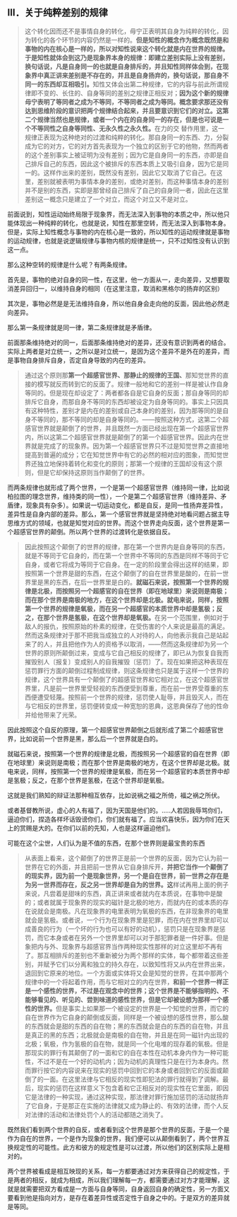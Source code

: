 <h2>Ⅲ．关于纯粹差别的规律</h2><blockquote data-pid="5kiAPGpi">这个转化因而还不是事情自身的转化，毋宁正表明其自身为纯粹的转化，因为转化的各个环节的内容仍然是一样的。<b>但是知性的概念作为概念既然是和事物的内在核心是一样的，所以对知性说来这个转化就是内在世界的规律。于是知性就体会到这乃是现象界本身的规律：即建立差别实际上没有差别，换句话说，凡是自身同一的也就是自身排斥的，并且知性同样体会到，在现象界中真正讲来差别是不存在的，并且是自身扬弃的，换句话说，那自身不同一的东西却互相吸引。</b>知性又体会出第二种规律，它的内容与前此所谓规律即不变的、长住的、自身等同的差别之规律正相反对；<b>因为这个新的规律毋宁表明了等同者之成为不等同，不等同者之成为等同。概念要求那还没有达到思维阶段的意识把两个规律结合起来，并且要意识到它们的对立。这第二个规律当然也是规律，或者一个内在的自身同一的存在，但是也可说是一个不等同性之自身等同性、无永久性之永久性。</b>在力的交 替作用里，这一规律正表现为这种绝对的过渡和纯粹的转化。那自身同一的东西、力，分裂成为它的对方，它的对方首先表现为一个独立的区别于它的他物，然而两者的这个差别事实上被证明为没有差别；因为它是自身同一的东西，亦即是自己排斥自己的东西，因此这个被排斥的东西本质上又吸引自身，因为它是同一的。这样作出来的差别，既然没有差别，因此它又取消了它自己。在这里，差别就被表明为事情本身的差别，或绝对差别，而这种事情本身的差别并不是别的东西，实即是那曾经自己排斥了自己的自身同一者，因此在这里差别这一概念只是建立了一个对立，而这个对立又不是对立。</blockquote><p data-pid="QZl93aKB">前面说到，知性运动始终局限于现象界，而无法深入到事物的本质之中，所以他只能体现出一种纯粹的转化，也就是说，知性在那里空转，而无法深入到事物本身。但是，实际上知性概念与事物的内在核心是一致的，所以知性的运动规律就是事物的运动规律，也就是说逻辑规律与事物内核的规律是统一，只不过知性没有认识到这一点。</p><p data-pid="7uorRR19">那么这种空转的规律是什么呢？有两条规律。</p><p data-pid="x8s024Ot">首先是，事物的绝对自身的同一性，在这里，他一方面从一，走向差异，又想要取消差异回归一，以维持自身的相同（在这里注意，取消和黑格尔的扬弃的区别）</p><p data-pid="Cnjn1QBN">其次是，事物必然是是无法维持自身，所以他自身会走向他的反面，因此他必然走向差异。</p><p data-pid="FVIBHcs_">那么第一条规律就是同一律，第二条规律就是矛盾律。</p><p data-pid="OaCZC9BM">前面那条维持绝对的同一，后面那条维持绝对的差异，还没有意识到两者的结合。实际上两者是对立统一，之所以是对立统一，是因为这个差异不是外在的差异，而是事物自身排斥自身，否定自身导致的内在的差异。</p><blockquote data-pid="Z_LKPxyX">通过这个原则那<b>第一个超感官世界、那静止的规律的王国、</b>那知觉世界的直接的模写就反而转到它的反面了。规律一般地和它的差别一样是被认作自身等同的。但是现在却设定了：两者都各自是它自身的反面；那自身等同的却排斥它自身，而那自身不等同的东西却被设定为自身等同的。事实上只因具有这种特性，差别才是内在的差别或自己本身的的差别，因为那等同的是自身不等同的，那不等同的却是自身等同的。——按照这种方式，这第二个超感官世界就是颠倒了的世界，并且既然一方面已经出现在第一个超感官世界内，所以这第二个超感官世界就是颠倒了的第一个超感官世界。因此内在世界就是完成了的现象界。因为第一个超感官世界只不过是知觉世界之直接地提高到普遍的成分；它在知觉世界中有它的必然的相对应的图象，而知觉世界还独立地保持着转化和变化的原则；那第一个规律的王国却没有这个原则，但是它却保持这原则当作颠倒了的世界。</blockquote><p data-pid="phrgn1XQ">而两条规律也就形成了两个世界，一个是第一个超感官世界（维持同一律，比如说柏拉图的理念世界，维持类的同一性），一个是第二个超感官世界（维持差异、矛盾律，现象具有杂多）。如果说一切运动变化，都是自反，是同一性扬弃差异性，差异性是自身内部的差异。那么，第一个感官世界就是坚持绝对地看问题占据主导思维方式的领域，也就是知觉对应的世界。而这个世界走向反面，这个世界是第一个超感官世界的颠倒。所以两个世界的过渡转化是依据自反。</p><blockquote data-pid="4N2JmaRX">因此按照这个颠倒了的世界的规律，那在第一个世界内是自身等同的东西，就是不等同于它自身的，而在第一个世界中不等同的东西是同样不等同于它自身，或者它将成为等同于它自身。在一定的阶段里会得出这样的结果，即按照第一个世界是甜的东西，在这个颠倒了的自在世界里是酸的，在前一世界里是黑的东西，在后一世界里是白的。<b>就磁石来说，按照第一个世界的规律是北极，而按照另一个超感官的自在世界（即在地球里）来说则是南极；而在那个世界是南极的地方，在这个世界却是北极。就电来说，同样，按照第一个世界的规律是氧极，而在另一个超感官的本质世界中却是氢极；反之，在那个世界是氢极，在这个世界却是氧极。</b>在另一个范围里，例如对于敌人的报仇，按照原始的朴素的规律，在受伤害的个人来说是最高的满足。然而这条规律对于那不把我当成独立的人对待的人，向他表示我自己是站起来了的人，并且把他作为人的资格予以取消，——然而这条规律却为另一个世界的原则所颠倒过来，变成与它自己相反的规律了，即已从为恢复自我而摧毁别人〔报复〕变成别人的自我摧毁〔惩罚〕了。现在如果把这种表现在惩罚罪行方面的颠倒过程制成规律，则这条规律也只是属于这样一个世界的规律，这个世界具有一个颠倒了的超感官世界和它相对立，在这个超感官世界里，凡是前一世界里受轻视的东西便受到尊重，而在前一世界受尊重的东西便遭受轻蔑。按照前一个世界的规律，惩罚使人耻辱，并且毁灭人，而在与它相反的世界里，惩罚便转变成一种宽恕的恩典，这恩典保存了他的性命并给他带来了光荣。</blockquote><p data-pid="uxot3M5l">因此按照这个自反的原理，第一个超感官世界颠倒之后就形成了第二个超感官世界，比如说前一个世界是黑，那么后一个世界就是白的。</p><p data-pid="-gq8Drvl">就磁石来说，按照第一个世界的规律是北极，而按照另一个超感官的自在世界（即在地球里）来说则是南极；而在那个世界是南极的地方，在这个世界却是北极。就电来说，同样，按照第一个世界的规律是氧极，而在另一个超感官的本质世界中却是氢极；反之，在那个世界是氢极，在这个世界却是氧极。</p><p data-pid="BlfD_yRc">这就是我们熟知的辩证法那种相互依存，比如说祸之福之所倚，福之祸之所伏。</p><p data-pid="a5kcOeEm">或者基督教所说，虚心的人有福了，因为天国是他们的。.....人若因我辱骂你们，逼迫你们，捏造各样坏话毁谤你们，你们就有福了。应当欢喜快乐，因为你们在天上的赏赐是大的。在你们以前的先知，人也是这样逼迫他们。</p><p data-pid="QUdKzJAd">可能在这个尘世，人们认为是不值的东西，在那个世界则是最宝贵的东西</p><blockquote data-pid="xjdA7r06">从表面上看来，这个颠倒了的世界正是前一个世界的反面，因为它认为前一世界在它的外面，并且把前一世界从它自身排斥开，<b>并把它当作一个颠倒了的现实界，因为前一个是现象世界，另一个是自在世界，前一世界之存在是为另一世界而存在，反之另一世界却是自为的世界。这</b>样试再用上面的例子来说，凡尝着是甜味的东西，真正讲来或者就内在本质说，在事物中是酸的；或者就属于现象界的现实的磁针是北极的地方，而就内在的或本质的存在说就会是南极。凡在现象界的电里表明为氧极的东西，在非现象界的电里就会是氢极。或者说，一个行为在现象界里是犯罪，而在内在世界里却可以成善良的行为（一个坏的行为也可以有好的动机），惩罚只是在现象界是惩罚，而它本身或者在另外一个世界里却可以对于那犯罪者是一件好事。但是象把内与外、现象界与超感官界当作两种现实性那样的对立这里却不再有了。那互相排斥的差别也不重新被分为两个那样的实体，每个都带着这些差别，并赋予它们以分离和独立的持久存在，以致知性将又从内在世界出来，退回到它原来的地位。一个方面或实体将又会是知觉的世界，在其中那两个规律中的一个将起着作用，而与它相对立的内在世界，<b>和前一个世界一样正是一个感性的世界，不过是在观念中的世界；这个世界是不能够指明的、不能够看见的、听见的、尝到味道的感性世界，但是它却被设想为那样一个感性的世界。</b>但是事实上如果那一个被设定的世界是一个知觉的世界，而它的自在世界作为它自身的颠倒或反面，同样是一个被设想的感性世界，那么酸的东西就会是甜的东西的自在物；黑的东西就会是白的东西的自在物，并且是真正的黑的东西；北极就会是南极的自在物，并且是在同一磁针内出现的北极；氧极，作为氢极的自在物，就是同一个化电堆的现存着的氧极。但是那现实的罪行有其颠倒了的一面和它的自在本性在动机本身内作为一种可能性，不过不是在一个好的动机内；因为动机的真理性只是在行为本身内。然而罪行按它的内容说来在现实的惩罚中回到它的本身或者回到它的反面或颠倒了的一面。在这里法律与它相反的现实性即犯法的罪行就得到了调解。最后，现实的惩罚在这样意义下包含着和它正相反对的现实性在它里面，即因它是法律的一种实现，通过这种实现，那法律对罪行施加惩罚的活动就扬弃了它自身，于是那正在实施的法律就又成为静止的、有效的法律，而个人反对法律的活动和法律处罚个人的活动都随之消失了。</blockquote><p data-pid="bTbWKbDi">既然我们看到两个世界的自反，或者看到这个世界是那个世界的反面，于是一个是作为自在的世界，一个是作为现象的世界，我们便可以从颠倒看到了，两个世界互换规定性的可能性。此方和彼方的规定性是可以过渡，所以他们的区别实际上是相对的。</p><p data-pid="IpwvrOnL">两个世界被看成是相互映现的关系，每一方都要通过对方来获得自己的规定性，于是两者的相反，就成为相成，所以我们理解每一方，都需要通过对方才能理解，这就是就需要把双方看成是一方面与自身等同，自身返回自身的确定性，另一方面又要看到他是指向对方，是存在着差异性或否定性于自身之中的。于是双方的差异就是等同。</p><p></p>
